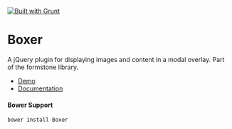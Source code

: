 <a href="http://gruntjs.com" target="_blank"><img src="https://cdn.gruntjs.com/builtwith.png" alt="Built with Grunt"></a>
# Boxer

A jQuery plugin for displaying images and content in a modal overlay. Part of the formstone library.

- [Demo](http://www.benplum.com/components/Boxer/demo/index.html)
- [Documentation](http://www.benplum.com/formstone/boxer/)

#### Bower Support

`bower install Boxer`